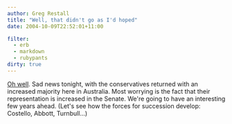 ```yaml
---
author: Greg Restall
title: "Well, that didn't go as I'd hoped"
date: 2004-10-09T22:52:01+11:00

filter:
  - erb
  - markdown
  - rubypants
dirty: true
---
```


[Oh well](http://www.theage.com.au/articles/2004/10/09/1097261858180.html).  Sad news tonight, with the conservatives returned with an increased majority here in Australia.  Most worrying is the fact that their representation is increased in the Senate. We're going to have an interesting few years ahead.  (Let's see how the forces for succession develop: Costello, Abbott, Turnbull...)